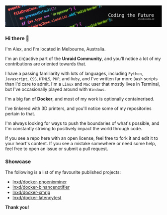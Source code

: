 ![Banner - Coding the Future](https://github.com/lnxd/lnxd/raw/main/banner-codingthefuture.png)

### Hi there  👋

I'm Alex, and I'm located in Melbourne, Australia.

I'm an (in)active part of the **Unraid Community**, and you'll notice a lot of my contributions are oriented towards that.

I have a passing familiarity with lots of languages, including `Python`, `Javascript`, `CSS`, `HTML5`, `PHP`, and `Ruby`, and I've written far more `Bash` scripts than I'd care to admit. I'm a `Linux` and `Mac` user that mostly lives in Terminal, but I've occasionally played around with `Windows`.

I'm a big fan of **Docker**, and most of my work is optionally containerised.

I've tinkered with 3D printers, and you'll notice some of my repositories pertain to that.

I'm always looking for ways to push the boundaries of what's possible, and I'm constantly striving to positively impact the world through code.

If you see a repo here with an open license, feel free to fork it and edit it to your heart's content. If you see a mistake somewhere or need some help, feel free to open an issue or submit a pull request.

### Showcase

The following is a list of my favourite published projects:

* [lnxd/docker-phoenixminer](https://github.com/lnxd/docker-phoenixminer)
* [lnxd/docker-binancenotifier](https://github.com/lnxd/docker-binancenotifier)
* [lnxd/docker-xmrig](https://github.com/lnxd/docker-xmrig)
* [lnxd/docker-latencytest](https://github.com/lnxd/docker-latencytest)

**Thank you!**
